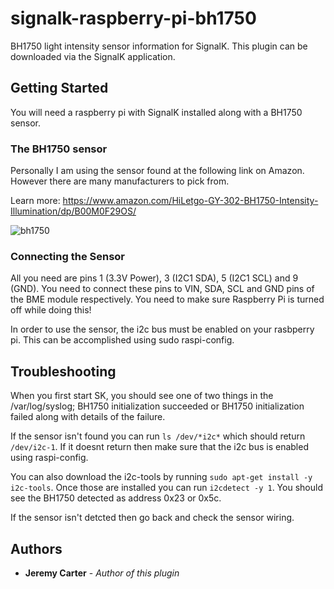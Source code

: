 # signalk-raspberry-pi-bh1750
BH1750 light intensity sensor information for SignalK. This plugin can be downloaded via the SignalK application.

## Getting Started
You will need a raspberry pi with SignalK installed along with a BH1750 sensor.

### The BH1750 sensor
Personally I am using the sensor found at the following link on Amazon. However there are many manufacturers to pick from.

Learn more: https://www.amazon.com/HiLetgo-GY-302-BH1750-Intensity-Illumination/dp/B00M0F29OS/

![bh1750](../main/bh1750.png)

### Connecting the Sensor
All you need are pins 1 (3.3V Power), 3 (I2C1 SDA), 5 (I2C1 SCL) and 9 (GND). You need to connect these pins to VIN, SDA, SCL and GND pins of the BME module respectively. You need to make sure Raspberry Pi is turned off while doing this!

In order to use the sensor, the i2c bus must be enabled on your rasbperry pi. This can be accomplished using
sudo raspi-config.

## Troubleshooting
When you first start SK, you should see one of two things in the /var/log/syslog; BH1750 initialization succeeded or BH1750 initialization failed along with details of the failure.

If the sensor isn't found you can run `ls /dev/*i2c*` which should return `/dev/i2c-1`. If it doesnt return then make sure that the i2c bus is enabled using raspi-config.

You can also download the i2c-tools by running `sudo apt-get install -y i2c-tools`. Once those are installed you can run `i2cdetect -y 1`. You should see the BH1750 detected as address 0x23 or 0x5c.

If the sensor isn't detcted then go back and check the sensor wiring.

## Authors
* **Jeremy Carter** - *Author of this plugin*
